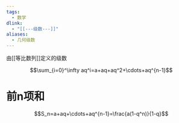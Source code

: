 ```yaml
---
tags:
  - 数学
dlink:
  - "[[---级数---]]"
aliases:
  - 几何级数
---
```

由[[等比数列]]定义的级数

$$\sum_{i=0}^\infty aq^i=a+aq+aq^2+\cdots+aq^{n-1}$$


# 前n项和
$$S_n=a+aq+\cdots+aq^{n-1}=\frac{a(1-q^n)}{1-q}$$